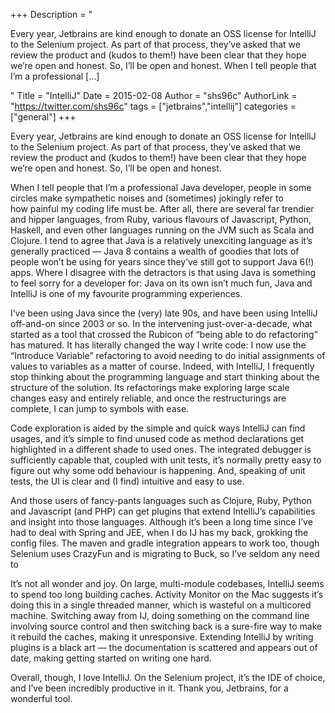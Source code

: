+++
Description = "<p>Every year, Jetbrains are kind enough to donate an OSS license for IntelliJ to the Selenium project. As part of that process, they’ve asked that we review the product and (kudos to them!) have been clear that they hope we’re open and honest. So, I’ll be open and honest. When I tell people that I’m a professional […]</p>"
Title = "IntelliJ"
Date = 2015-02-08
Author = "shs96c"
AuthorLink = "https://twitter.com/shs96c"
tags = ["jetbrains","intellij"]
categories = ["general"]
+++

<p>Every year, Jetbrains are kind enough to donate an OSS license for IntelliJ to the Selenium project. As part of that process, they&#8217;ve asked that we review the product and (kudos to them!) have been clear that they hope we&#8217;re open and honest. So, I&#8217;ll be open and honest.</p>
<p>When I tell people that I&#8217;m a professional Java developer, people in some circles make sympathetic noises and (sometimes) jokingly refer to how painful my coding life must be. After all, there are several far trendier and hipper languages, from Ruby, various flavours of Javascript, Python, Haskell, and even other languages running on the JVM such as Scala and Clojure. I tend to agree that Java is a relatively unexciting language as it&#8217;s generally practiced &#8212; Java 8 contains a wealth of goodies that lots of people won&#8217;t be using for years since they&#8217;ve still got to support Java 6(!) apps. Where I disagree with the detractors is that using Java is something to feel sorry for a developer for: Java on its own isn&#8217;t much fun, Java and IntelliJ is one of my favourite programming experiences.</p>
<p>I&#8217;ve been using Java since the (very) late 90s, and have been using IntelliJ off-and-on since 2003 or so. In the intervening just-over-a-decade, what started as a tool that crossed the Rubicon of &#8220;being able to do refactoring&#8221; has matured. It has literally changed the way I write code: I now use the &#8220;Introduce Variable&#8221; refactoring to avoid needing to do initial assignments of values to variables as a matter of course. Indeed, with IntelliJ, I frequently stop thinking about the programming language and start thinking about the structure of the solution. Its refactorings make exploring large scale changes easy and entirely reliable, and once the restructurings are complete, I can jump to symbols with ease.</p>
<p>Code exploration is aided by the simple and quick ways IntelliJ can find usages, and it&#8217;s simple to find unused code as method declarations get highlighted in a different shade to used ones. The integrated debugger is sufficiently capable that, coupled with unit tests, it&#8217;s normally pretty easy to figure out why some odd behaviour is happening. And, speaking of unit tests, the UI is clear and (I find) intuitive and easy to use.</p>
<p>And those users of fancy-pants languages such as Clojure, Ruby, Python and Javascript (and PHP) can get plugins that extend IntelliJ&#8217;s capabilities and insight into those languages. Although it&#8217;s been a long time since I&#8217;ve had to deal with Spring and JEE, when I do IJ has my back, grokking the config files. The maven and gradle integration appears to work too, though Selenium uses CrazyFun and is migrating to Buck, so I&#8217;ve seldom any need to</p>
<p>It&#8217;s not all wonder and joy. On large, multi-module codebases, IntelliJ seems to spend too long building caches. Activity Monitor on the Mac suggests it&#8217;s doing this in a single threaded manner, which is wasteful on a multicored machine. Switching away from IJ, doing something on the command line involving source control and then switching back is a sure-fire way to make it rebuild the caches, making it unresponsive. Extending IntelliJ by writing plugins is a black art &#8212; the documentation is scattered and appears out of date, making getting started on writing one hard.</p>
<p>Overall, though, I love IntelliJ. On the Selenium project, it&#8217;s the IDE of choice, and I&#8217;ve been incredibly productive in it. Thank you, Jetbrains, for a wonderful tool.</p>

